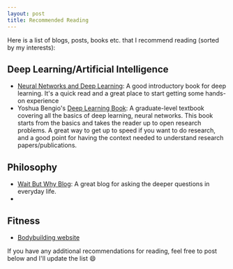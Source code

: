 ```yaml
---
layout: post
title: Recommended Reading
---
```


Here is a list of blogs, posts, books etc. that I recommend reading (sorted by my interests):

Deep Learning/Artificial Intelligence
-------------------------------------
* [Neural Networks and Deep Learning](http://neuralnetworksanddeeplearning.com): A good introductory book for deep learning. It's a quick read and a great place to start getting some hands-on experience
* Yoshua Bengio's [Deep Learning Book](http://www.deeplearningbook.org): A graduate-level textbook covering all the basics of deep learning, neural networks. This book starts from the basics and takes the reader up to open research problems. A great way to get up to speed if you want to do research, and a good point for having the context needed to understand research papers/publications.

Philosophy
----------
* [Wait But Why Blog](http://www.waitbutwhy.com): A great blog for asking the deeper questions in everyday life.
* 

Fitness
-------
* [Bodybuilding website](http://www.bodybuilding.com)


If you have any additional recommendations for reading, feel free to post below and I'll update the list :smile:
